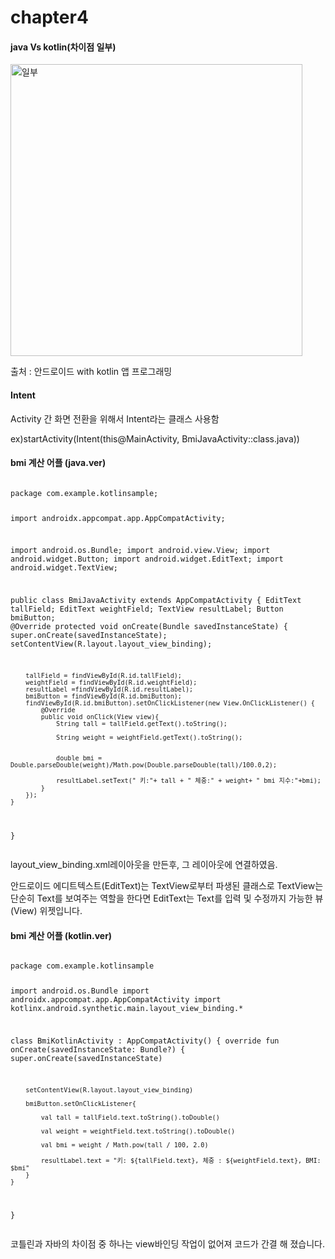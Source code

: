 <h1>chapter4</h1>

<h4>java Vs kotlin(차이점 일부)</h4>
<img width="467" alt="일부" src="https://user-images.githubusercontent.com/24909625/89729032-d39fa680-da6c-11ea-9bc1-d156a759046a.PNG">
<p>출처 : 안드로이드 with kotlin 앱 프로그래밍</p>

<h4>Intent</h4>
<p>Activity 간 화면 전환을 위해서 Intent라는 클래스 사용함</p>
<p>ex)startActivity(Intent(this@MainActivity, BmiJavaActivity::class.java))</p>

<h4>bmi 계산 어플 (java.ver)</h4>
<pre>
<code>
package com.example.kotlinsample;

import androidx.appcompat.app.AppCompatActivity;

import android.os.Bundle;
import android.view.View;
import android.widget.Button;
import android.widget.EditText;
import android.widget.TextView;

public class BmiJavaActivity extends AppCompatActivity {
    EditText tallField;
    EditText weightField;
    TextView resultLabel;
    Button bmiButton;
    @Override
    protected void onCreate(Bundle savedInstanceState) {
        super.onCreate(savedInstanceState);
        setContentView(R.layout.layout_view_binding);

        tallField = findViewById(R.id.tallField);
        weightField = findViewById(R.id.weightField);
        resultLabel =findViewById(R.id.resultLabel);
        bmiButton = findViewById(R.id.bmiButton);
        findViewById(R.id.bmiButton).setOnClickListener(new View.OnClickListener() {
            @Override
            public void onClick(View view){
                String tall = tallField.getText().toString();

                String weight = weightField.getText().toString();


                double bmi = Double.parseDouble(weight)/Math.pow(Double.parseDouble(tall)/100.0,2);

                resultLabel.setText(" 키:"+ tall + " 체중:" + weight+ " bmi 지수:"+bmi);
            }
        });
    }
}
</code>
</pre>
<p>layout_view_binding.xml레이아웃을 만든후, 그 레이아웃에 연결하였음.</p>
<p>안드로이드 에디트텍스트(EditText)는 TextView로부터 파생된 클래스로 TextView는 단순히 Text를 보여주는 역할을 한다면 EditText는 Text를 입력 및 수정까지 가능한 뷰(View) 위젯입니다.</p>
 

<h4>bmi 계산 어플 (kotlin.ver)</h4>
<pre>
<code>
package com.example.kotlinsample

import android.os.Bundle
import androidx.appcompat.app.AppCompatActivity
import kotlinx.android.synthetic.main.layout_view_binding.*

class BmiKotlinActivity : AppCompatActivity() {
    override fun onCreate(savedInstanceState: Bundle?) {
        super.onCreate(savedInstanceState)

        setContentView(R.layout.layout_view_binding)

        bmiButton.setOnClickListener{

            val tall = tallField.text.toString().toDouble()

            val weight = weightField.text.toString().toDouble()

            val bmi = weight / Math.pow(tall / 100, 2.0)

            resultLabel.text = "키: ${tallField.text}, 체중 : ${weightField.text}, BMI: $bmi"
        }
    }
}
</code>
</pre>
<p>코틀린과 자바의 차이점 중 하나는 view바인딩 작업이 없어져 코드가 간결 해 졌습니다.</p>
